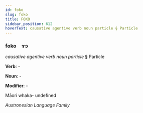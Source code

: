 ```yaml
---
id: foko
slug: foko
title: FOKO
sidebar_position: 612
hoverText: causative agentive verb noun particle § Particle
---
```


### foko&emsp;<span kind="abugida">ɤɔ</span>

*causative agentive verb noun particle* **§** Particle

**Verb**: -

**Noun**: -

**Modifier**: -

Māori whaka- undefined

*Austronesian Language Family*